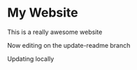 # My Website

This is a really awesome website

Now editing on the update-readme branch

Updating locally
